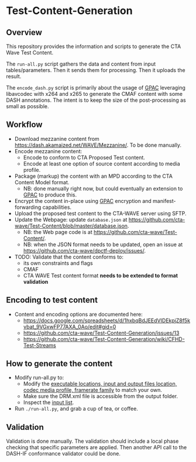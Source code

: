 # Test-Content-Generation

## Overview

This repository provides the information and scripts to generate the CTA Wave Test Content.

The ```run-all.py``` script gathers the data and content from input tables/parameters. Then it sends them for processing. Then it uploads the result.

The ```encode_dash.py``` script is primarily about the usage of [GPAC](http://gpac.io) leveraging libavcodec with x264 and x265 to generate the CMAF content with some DASH annotations.
The intent is to keep the size of the post-processing as small as possible.

## Workflow

* Download mezzanine content from https://dash.akamaized.net/WAVE/Mezzanine/. To be done manually.
* Encode mezzanine content:
  * Encode to conform to CTA Proposed Test content.
  * Encode at least one option of source content according to media profile.
* Package (markup) the content with an MPD according to the CTA Content Model format.
  * NB: done manually right now, but could eventually an extension to [GPAC](http://gpac.io) to produce this.
* Encrypt the content in-place using [GPAC](http://gpac.io) encryption and manifest-forwarding capabilities.
* Upload the proposed test content to the CTA-WAVE server using SFTP.
* Update the Webpage: update ```database.json``` at https://github.com/cta-wave/Test-Content/blob/master/database.json.
  * NB: the Web page code is at https://github.com/cta-wave/Test-Content/.
  * NB: when the JSON format needs to be updated, open an issue at https://github.com/cta-wave/dpctf-deploy/issues/.
* TODO: Validate that the content conforms to:
  * its own constraints and flags
  * CMAF
  * CTA WAVE Test content format **needs to be extended to format validation**
 
## Encoding to test content
 
* Content and encoding options are documented here:
  * https://docs.google.com/spreadsheets/d/1hxbqBdJEEdVIDEkpjZ8f5kvbat_9VGxwFP77AXA_0Ao/edit#gid=0
  * https://github.com/cta-wave/Test-Content-Generation/issues/13
  * https://github.com/cta-wave/Test-Content-Generation/wiki/CFHD-Test-Streams
  
## How to generate the content

* Modify run-all.py to:
  * Modify the [executable locations, input and output files location, codec media profile, framerate family](run-all.py) to match your own.
  * Make sure the DRM.xml file is accessible from the output folder.
  * Inspect the [input list](switching_sets_single_track.csv).
* Run ```./run-all.py```, and grab a cup of tea, or coffee.

## Validation

Validation is done manually. The validation should include a local phase checking that specific parameters are applied. Then another API call to the DASH-IF conformance validator could be done.

